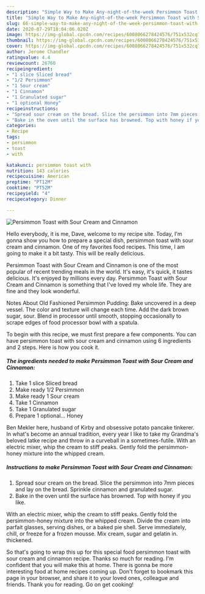 ```yaml
---
description: "Simple Way to Make Any-night-of-the-week Persimmon Toast with Sour Cream and Cinnamon"
title: "Simple Way to Make Any-night-of-the-week Persimmon Toast with Sour Cream and Cinnamon"
slug: 66-simple-way-to-make-any-night-of-the-week-persimmon-toast-with-sour-cream-and-cinnamon
date: 2020-07-29T18:04:06.020Z
image: https://img-global.cpcdn.com/recipes/6008066278424576/751x532cq70/persimmon-toast-with-sour-cream-and-cinnamon-recipe-main-photo.jpg
thumbnail: https://img-global.cpcdn.com/recipes/6008066278424576/751x532cq70/persimmon-toast-with-sour-cream-and-cinnamon-recipe-main-photo.jpg
cover: https://img-global.cpcdn.com/recipes/6008066278424576/751x532cq70/persimmon-toast-with-sour-cream-and-cinnamon-recipe-main-photo.jpg
author: Jerome Chandler
ratingvalue: 4.4
reviewcount: 26760
recipeingredient:
- "1 slice Sliced bread"
- "1/2 Persimmon"
- "1 Sour cream"
- "1 Cinnamon"
- "1 Granulated sugar"
- "1 optional Honey"
recipeinstructions:
- "Spread sour cream on the bread. Slice the persimmon into 7mm pieces and lay on the bread. Sprinkle cinnamon and granulated sugar."
- "Bake in the oven until the surface has browned. Top with honey if you like."
categories:
- Recipe
tags:
- persimmon
- toast
- with

katakunci: persimmon toast with 
nutrition: 143 calories
recipecuisine: American
preptime: "PT12M"
cooktime: "PT52M"
recipeyield: "4"
recipecategory: Dinner

---
```



![Persimmon Toast with Sour Cream and Cinnamon](https://img-global.cpcdn.com/recipes/6008066278424576/751x532cq70/persimmon-toast-with-sour-cream-and-cinnamon-recipe-main-photo.jpg)

Hello everybody, it is me, Dave, welcome to my recipe site. Today, I'm gonna show you how to prepare a special dish, persimmon toast with sour cream and cinnamon. One of my favorites food recipes. This time, I am going to make it a bit tasty. This will be really delicious.

Persimmon Toast with Sour Cream and Cinnamon is one of the most popular of recent trending meals in the world. It's easy, it's quick, it tastes delicious. It's enjoyed by millions every day. Persimmon Toast with Sour Cream and Cinnamon is something that I've loved my whole life. They are fine and they look wonderful.

Notes About Old Fashioned Persimmon Pudding: Bake uncovered in a deep vessel. The color and texture will change each time. Add the dark brown sugar, sour. Blend in processor until smooth, stopping occasionally to scrape edges of food processor bowl with a spatula.


To begin with this recipe, we must first prepare a few components. You can have persimmon toast with sour cream and cinnamon using 6 ingredients and 2 steps. Here is how you cook it.

<!--inarticleads1-->

##### The ingredients needed to make Persimmon Toast with Sour Cream and Cinnamon:

1. Take 1 slice Sliced bread
1. Make ready 1/2 Persimmon
1. Make ready 1 Sour cream
1. Take 1 Cinnamon
1. Take 1 Granulated sugar
1. Prepare 1 optional... Honey


Ben Mekler here, husband of Kirby and obsessive potato pancake tinkerer. In what&#39;s become an annual tradition, every year I like to take my Grandma&#39;s beloved latke recipe and throw in a curveball in a sometimes-futile. With an electric mixer, whip the cream to stiff peaks. Gently fold the persimmon-honey mixture into the whipped cream. 

<!--inarticleads2-->

##### Instructions to make Persimmon Toast with Sour Cream and Cinnamon:

1. Spread sour cream on the bread. Slice the persimmon into 7mm pieces and lay on the bread. Sprinkle cinnamon and granulated sugar.
1. Bake in the oven until the surface has browned. Top with honey if you like.


With an electric mixer, whip the cream to stiff peaks. Gently fold the persimmon-honey mixture into the whipped cream. Divide the cream into parfait glasses, serving dishes, or a baked pie shell. Serve immediately, chill, or freeze for a frozen mousse. Mix cream, sugar and gelatin in. thickened. 

So that's going to wrap this up for this special food persimmon toast with sour cream and cinnamon recipe. Thanks so much for reading. I'm confident that you will make this at home. There is gonna be more interesting food at home recipes coming up. Don't forget to bookmark this page in your browser, and share it to your loved ones, colleague and friends. Thank you for reading. Go on get cooking!
